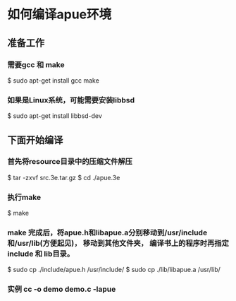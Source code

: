 # 如何编译apue环境

## 准备工作
### 需要gcc 和 make
  $ sudo apt-get install gcc make
### 如果是Linux系统，可能需要安装libbsd
  $ sudo apt-get install libbsd-dev
  
## 下面开始编译
### 首先将resource目录中的压缩文件解压
  $ tar -zxvf src.3e.tar.gz
  $ cd ./apue.3e
### 执行make
  $ make

### make 完成后，将apue.h和libapue.a分别移动到/usr/include和/usr/lib(方便起见)， 移动到其他文件夹， 编译书上的程序时再指定include 和 lib目录。
  $ sudo cp ./include/apue.h /usr/include/
  $ sudo cp ./lib/libapue.a /usr/lib/
### 实例 cc -o demo demo.c -lapue
